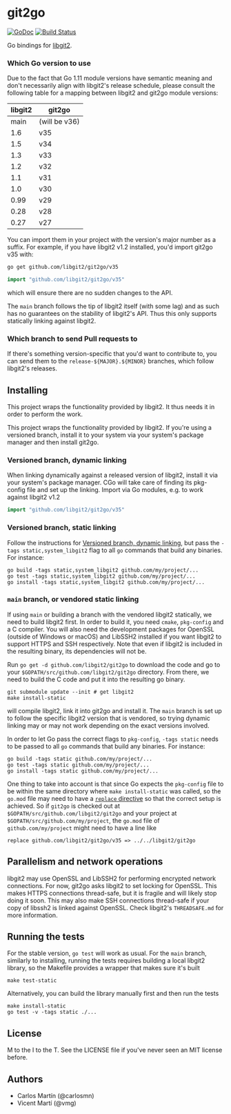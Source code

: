 git2go
======
[![GoDoc](https://godoc.org/github.com/libgit2/git2go?status.svg)](http://godoc.org/github.com/libgit2/git2go/v34) [![Build Status](https://travis-ci.org/libgit2/git2go.svg?branch=main)](https://travis-ci.org/libgit2/git2go)

Go bindings for [libgit2](http://libgit2.github.com/).

### Which Go version to use

Due to the fact that Go 1.11 module versions have semantic meaning and don't necessarily align with libgit2's release schedule, please consult the following table for a mapping between libgit2 and git2go module versions:

| libgit2 | git2go        |
|---------|---------------|
| main    | (will be v36) |
| 1.6     | v35           |
| 1.5     | v34           |
| 1.3     | v33           |
| 1.2     | v32           |
| 1.1     | v31           |
| 1.0     | v30           |
| 0.99    | v29           |
| 0.28    | v28           |
| 0.27    | v27           |

You can import them in your project with the version's major number as a suffix. For example, if you have libgit2 v1.2 installed, you'd import git2go v35 with:

```sh
go get github.com/libgit2/git2go/v35
```
```go
import "github.com/libgit2/git2go/v35"
```

which will ensure there are no sudden changes to the API.

The `main` branch follows the tip of libgit2 itself (with some lag) and as such has no guarantees on the stability of libgit2's API. Thus this only supports statically linking against libgit2.

### Which branch to send Pull requests to

If there's something version-specific that you'd want to contribute to, you can send them to the `release-${MAJOR}.${MINOR}` branches, which follow libgit2's releases.

Installing
----------

This project wraps the functionality provided by libgit2. It thus needs it in order to perform the work.

This project wraps the functionality provided by libgit2. If you're using a versioned branch, install it to your system via your system's package manager and then install git2go.


### Versioned branch, dynamic linking

When linking dynamically against a released version of libgit2, install it via your system's package manager. CGo will take care of finding its pkg-config file and set up the linking. Import via Go modules, e.g. to work against libgit2 v1.2

```go
import "github.com/libgit2/git2go/v35"
```

### Versioned branch, static linking

Follow the instructions for [Versioned branch, dynamic linking](#versioned-branch-dynamic-linking), but pass the `-tags static,system_libgit2` flag to all `go` commands that build any binaries. For instance:

    go build -tags static,system_libgit2 github.com/my/project/...
    go test -tags static,system_libgit2 github.com/my/project/...
    go install -tags static,system_libgit2 github.com/my/project/...

### `main` branch, or vendored static linking

If using `main` or building a branch with the vendored libgit2 statically, we need to build libgit2 first. In order to build it, you need `cmake`, `pkg-config` and a C compiler. You will also need the development packages for OpenSSL (outside of Windows or macOS) and LibSSH2 installed if you want libgit2 to support HTTPS and SSH respectively. Note that even if libgit2 is included in the resulting binary, its dependencies will not be.

Run `go get -d github.com/libgit2/git2go` to download the code and go to your `$GOPATH/src/github.com/libgit2/git2go` directory. From there, we need to build the C code and put it into the resulting go binary.

    git submodule update --init # get libgit2
    make install-static

will compile libgit2, link it into git2go and install it. The `main` branch is set up to follow the specific libgit2 version that is vendored, so trying dynamic linking may or may not work depending on the exact versions involved.

In order to let Go pass the correct flags to `pkg-config`, `-tags static` needs to be passed to all `go` commands that build any binaries. For instance:

    go build -tags static github.com/my/project/...
    go test -tags static github.com/my/project/...
    go install -tags static github.com/my/project/...

One thing to take into account is that since Go expects the `pkg-config` file to be within the same directory where `make install-static` was called, so the `go.mod` file may need to have a [`replace` directive](https://github.com/golang/go/wiki/Modules#when-should-i-use-the-replace-directive) so that the correct setup is achieved. So if `git2go` is checked out at `$GOPATH/src/github.com/libgit2/git2go` and your project at `$GOPATH/src/github.com/my/project`, the `go.mod` file of `github.com/my/project` might need to have a line like

    replace github.com/libgit2/git2go/v35 => ../../libgit2/git2go

Parallelism and network operations
----------------------------------

libgit2 may use OpenSSL and LibSSH2 for performing encrypted network connections. For now, git2go asks libgit2 to set locking for OpenSSL. This makes HTTPS connections thread-safe, but it is fragile and will likely stop doing it soon. This may also make SSH connections thread-safe if your copy of libssh2 is linked against OpenSSL. Check libgit2's `THREADSAFE.md` for more information.

Running the tests
-----------------

For the stable version, `go test` will work as usual. For the `main` branch, similarly to installing, running the tests requires building a local libgit2 library, so the Makefile provides a wrapper that makes sure it's built

    make test-static

Alternatively, you can build the library manually first and then run the tests

    make install-static
    go test -v -tags static ./...

License
-------

M to the I to the T. See the LICENSE file if you've never seen an MIT license before.

Authors
-------

- Carlos Martín (@carlosmn)
- Vicent Martí (@vmg)

